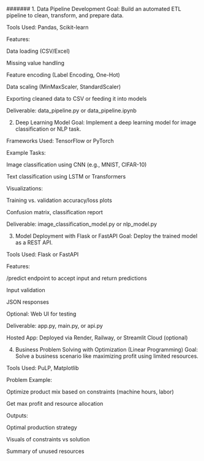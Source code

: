####### 1. Data Pipeline Development Goal: Build an automated ETL pipeline to clean, transform, and prepare data.

Tools Used: Pandas, Scikit-learn

Features:

Data loading (CSV/Excel)

Missing value handling

Feature encoding (Label Encoding, One-Hot)

Data scaling (MinMaxScaler, StandardScaler)

Exporting cleaned data to CSV or feeding it into models

Deliverable: data_pipeline.py or data_pipeline.ipynb

2. Deep Learning Model
Goal: Implement a deep learning model for image classification or NLP task.

Frameworks Used: TensorFlow or PyTorch

Example Tasks:

Image classification using CNN (e.g., MNIST, CIFAR-10)

Text classification using LSTM or Transformers

Visualizations:

Training vs. validation accuracy/loss plots

Confusion matrix, classification report

Deliverable: image_classification_model.py or nlp_model.py

3. Model Deployment with Flask or FastAPI
Goal: Deploy the trained model as a REST API.

Tools Used: Flask or FastAPI

Features:

/predict endpoint to accept input and return predictions

Input validation

JSON responses

Optional: Web UI for testing

Deliverable: app.py, main.py, or api.py

Hosted App: Deployed via Render, Railway, or Streamlit Cloud (optional)

4. Business Problem Solving with Optimization (Linear Programming)
Goal: Solve a business scenario like maximizing profit using limited resources.

Tools Used: PuLP, Matplotlib

Problem Example:

Optimize product mix based on constraints (machine hours, labor)

Get max profit and resource allocation

Outputs:

Optimal production strategy

Visuals of constraints vs solution

Summary of unused resources
